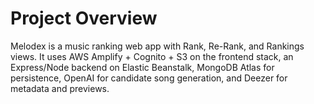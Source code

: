 # Project Overview

Melodex is a music ranking web app with Rank, Re-Rank, and Rankings views. It uses AWS Amplify + Cognito + S3 on the frontend stack, an Express/Node backend on Elastic Beanstalk, MongoDB Atlas for persistence, OpenAI for candidate song generation, and Deezer for metadata and previews.